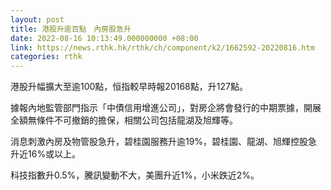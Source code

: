 ```yaml
---
layout: post
title: 港股升逾百點　內房股急升
date: 2022-08-16 10:13:49.000000000 +08:00
link: https://news.rthk.hk/rthk/ch/component/k2/1662592-20220816.htm
categories: rthk
---
```


港股升幅擴大至逾100點，恒指較早時報20168點，升127點。

據報內地監管部門指示「中債信用增進公司」，對房企將會發行的中期票據，開展全額無條件不可撤銷的擔保，相關公司包括龍湖及旭輝等。

消息刺激內房及物管股急升，碧桂園服務升逾19%，碧桂園、龍湖、旭輝控股急升近16%或以上。

科技指數升0.5%，騰訊變動不大，美團升近1%，小米跌近2%。
